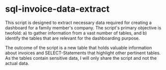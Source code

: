 # sql-invoice-data-extract
This script is designed to extract necessary data required for creating a dashboard for a family member's company. The script's primary objective is twofold:
a) to gather information from a vast number of tables, and
b) identify the tables that are relevant for the dashboarding purpose.

The outcome of the script is a new table that holds valuable information about invoices and SELECT-Statements that highlight other pertinent tables. 
As the tables contain sensitive data, I will only share the script and not the actual data.
